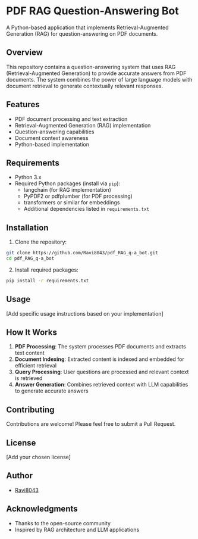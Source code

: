 # PDF RAG Question-Answering Bot

A Python-based application that implements Retrieval-Augmented Generation (RAG) for question-answering on PDF documents.

## Overview

This repository contains a question-answering system that uses RAG (Retrieval-Augmented Generation) to provide accurate answers from PDF documents. The system combines the power of large language models with document retrieval to generate contextually relevant responses.

## Features

- PDF document processing and text extraction
- Retrieval-Augmented Generation (RAG) implementation
- Question-answering capabilities
- Document context awareness
- Python-based implementation

## Requirements

- Python 3.x
- Required Python packages (install via `pip`):
  - langchain (for RAG implementation)
  - PyPDF2 or pdfplumber (for PDF processing)
  - transformers or similar for embeddings
  - Additional dependencies listed in `requirements.txt`

## Installation

1. Clone the repository:
```bash
git clone https://github.com/Ravi8043/pdf_RAG_q-a_bot.git
cd pdf_RAG_q-a_bot
```

2. Install required packages:
```bash
pip install -r requirements.txt
```

## Usage

[Add specific usage instructions based on your implementation]

## How It Works

1. **PDF Processing**: The system processes PDF documents and extracts text content
2. **Document Indexing**: Extracted content is indexed and embedded for efficient retrieval
3. **Query Processing**: User questions are processed and relevant context is retrieved
4. **Answer Generation**: Combines retrieved context with LLM capabilities to generate accurate answers

## Contributing

Contributions are welcome! Please feel free to submit a Pull Request.

## License

[Add your chosen license]

## Author

- [Ravi8043](https://github.com/Ravi8043)

## Acknowledgments

- Thanks to the open-source community
- Inspired by RAG architecture and LLM applications
